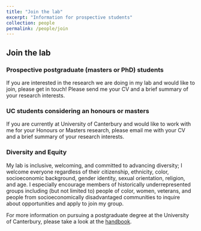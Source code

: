 ```yaml
---
title: "Join the lab"
excerpt: "Information for prospective students"
collection: people
permalink: /people/join
---
```


## Join the lab

### Prospective postgraduate (masters or PhD) students

If you are interested in the research we are doing in my lab and would like to join, please get in touch! Please send me your CV and a brief summary of your research interests. 

### UC students considering an honours or masters

If you are currently at University of Canterbury and would like to work with me for your Honours or Masters research, please email me with your CV and a brief summary of your research interests.

### Diversity and Equity

My lab is inclusive, welcoming, and committed to advancing diversity; I welcome everyone regardless of their citizenship, ethnicity, color, socioeconomic background, gender identity, sexual orientation, religion, and age. I especially encourage members of historically underrepresented groups including (but not limited to) people of color, women, veterans, and people from socioeconomically disadvantaged communities to inquire about opportunities and apply to join my group.


For more information on pursuing a postgraduate degree at the University of Canterbury, please take a look at the [handbook](http://www.canterbury.ac.nz/science/schools-and-departments/biological-sciences/postgraduate-study/). 
